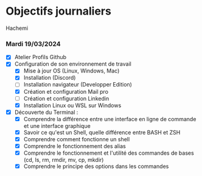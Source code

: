 # Objectifs journaliers

Hachemi

### Mardi 19/03/2024

- [x] Atelier Profils Github
- [x] Configuration de son environnement de travail
  - [x] Mise à jour OS (Linux, Windows, Mac)
  - [x] Installation (Discord)
  - [ ] Installation navigateur (Developper Edition)
  - [x] Création et configuration Mail pro
  - [ ] Création et configuration Linkedin
  - [x] Installation Linux ou WSL sur Windows
- [x] Découverte du Terminal :
  - [x] Comprendre la différence entre une interface en ligne de commande et une interface graphique
  - [x] Savoir ce qu'est un Shell, quelle différence entre BASH et ZSH
  - [x] Comprendre comment fonctionne un shell
  - [x] Comprendre le fonctionnement des alias
  - [x] Comprendre le fonctionnement et l'utilité des commandes de bases (cd, ls, rm, rmdir, mv, cp, mkdir)
  - [x] Comprendre le principe des options dans les commandes
